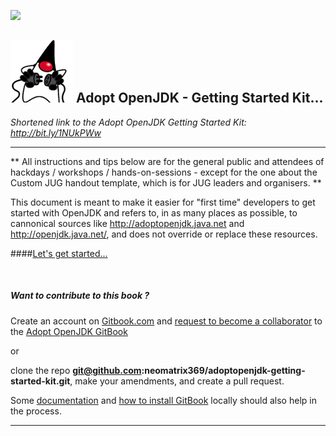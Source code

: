 [![](https://londonjavacommunity.files.wordpress.com/2009/11/bannerblog.jpg)](https://londonjavacommunity.wordpress.com/tag/london-java-community/)

![](AdoptOpenJDKLogo-100x100.png) Adopt OpenJDK - Getting Started Kit... 
---

*Shortened link to the Adopt OpenJDK Getting Started Kit: http://bit.ly/1NUkPWw*

---

** All instructions and tips below are for the general public and attendees of hackdays / workshops / hands-on-sessions - except for the one about the Custom JUG handout template, which is for JUG leaders and organisers. **

This document is meant to make it easier for "first time" developers to get started with OpenJDK and refers to, in as many places as possible, to cannonical sources like http://adoptopenjdk.java.net and http://openjdk.java.net/, and does not override or replace these resources.

####[Let's get started...](http://neomatrix369.gitbooks.io/adoptopenjdk-getting-started-kit/content/)

<br/>

##### Want to contribute to this book ?

Create an account on [Gitbook.com](http://www.gitbook.com/login) and [request to become a collaborator](https://www.gitbook.com/book/neomatrix369/adoptopenjdk-getting-started-kit/contact) to the [Adopt OpenJDK GitBook](http://neomatrix369.gitbooks.io/adoptopenjdk-getting-started-kit/)

or 

clone the repo **git@github.com:neomatrix369/adoptopenjdk-getting-started-kit.git**, make your amendments, and create a pull request.

Some [documentation](http://help.gitbook.com/) and [how to install GitBook](https://github.com/GitbookIO/gitbook) locally should also help in the process.

---